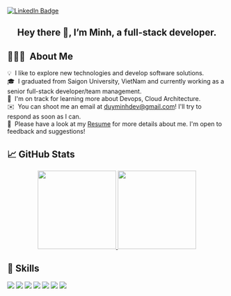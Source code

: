 [![LinkedIn Badge](https://img.shields.io/badge/LinkedIn-Profile-informational?style=flat&logo=linkedin&logoColor=white&color=0D76A8)](https://www.linkedin.com/in/minh-duy-bui/)

<h2 align="center">Hey there 👋, I’m <b>Minh</b>, a full-stack developer.</h2>

## 👨🏻‍💻 &nbsp;About Me

💡 &nbsp;I like to explore new technologies and develop software solutions.\
🎓 &nbsp;I graduated from Saigon University, VietNam and currently working as a senior full-stack developer/team management.\
🌱 &nbsp;I'm on track for learning more about Devops, Cloud Architecture.\
✉️ &nbsp;You can shoot me an email at duyminhdev@gmail.com! I'll try to respond as soon as I can.\
📄 &nbsp;Please have a look at my [Resume](https://www.linkedin.com/in/minh-duy-bui/) for more details about me. I'm open to feedback and suggestions!

## &#x1f4c8; GitHub Stats
<p align="center">
<a href="https://github.com/minhlk">
  <img height="180em" src="https://github-readme-stats-eight-theta.vercel.app/api?username=minhlk&show_icons=true&theme=algolia&include_all_commits=true&count_private=true"/>
  <img height="180em" src="https://github-readme-stats-eight-theta.vercel.app/api/top-langs/?username=minhlk&layout=compact&langs_count=8&theme=algolia&hide=html"/>
</a>
</p>

## 💼 Skills
![](https://img.shields.io/badge/AWS-orange?style=for-the-badge&logo=aws)
![](https://img.shields.io/badge/kubernetes-326CE5?&style=for-the-badge&logo=kubernetes&logoColor=white)
![](https://img.shields.io/badge/Argocd-EF7B4D?&style=for-the-badge&logo=Argo&logoColor=white)
![](https://img.shields.io/badge/React-20232A?style=for-the-badge&logo=react&logoColor=61DAFB)
![](https://img.shields.io/badge/PHP-777BB4?style=for-the-badge&logo=php&logoColor=white)
![](https://img.shields.io/badge/Node.js-43853D?style=for-the-badge&logo=node.js&logoColor=white)
![](https://img.shields.io/badge/MySQL-00000F?style=for-the-badge&logo=mysql&logoColor=white)
